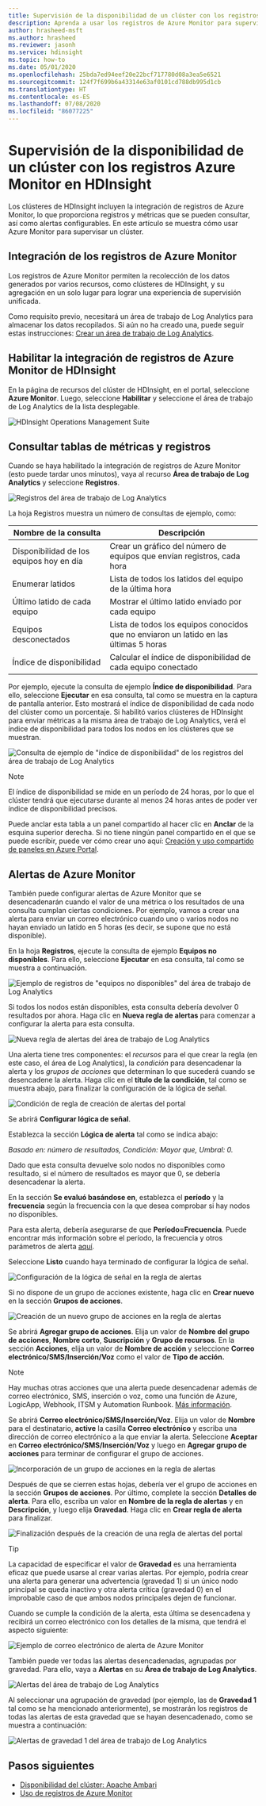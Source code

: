 ```yaml
---
title: Supervisión de la disponibilidad de un clúster con los registros Azure Monitor en HDInsight
description: Aprenda a usar los registros de Azure Monitor para supervisar la disponibilidad y estado de un clúster.
author: hrasheed-msft
ms.author: hrasheed
ms.reviewer: jasonh
ms.service: hdinsight
ms.topic: how-to
ms.date: 05/01/2020
ms.openlocfilehash: 25bda7ed94eef20e22bcf717780d08a3ea5e6521
ms.sourcegitcommit: 124f7f699b6a43314e63af0101cd788db995d1cb
ms.translationtype: HT
ms.contentlocale: es-ES
ms.lasthandoff: 07/08/2020
ms.locfileid: "86077225"
---
```

# <a name="how-to-monitor-cluster-availability-with-azure-monitor-logs-in-hdinsight"></a>Supervisión de la disponibilidad de un clúster con los registros Azure Monitor en HDInsight

Los clústeres de HDInsight incluyen la integración de registros de Azure Monitor, lo que proporciona registros y métricas que se pueden consultar, así como alertas configurables. En este artículo se muestra cómo usar Azure Monitor para supervisar un clúster.

## <a name="azure-monitor-logs-integration"></a>Integración de los registros de Azure Monitor

Los registros de Azure Monitor permiten la recolección de los datos generados por varios recursos, como clústeres de HDInsight, y su agregación en un solo lugar para lograr una experiencia de supervisión unificada.

Como requisito previo, necesitará un área de trabajo de Log Analytics para almacenar los datos recopilados. Si aún no ha creado una, puede seguir estas instrucciones: [Crear un área de trabajo de Log Analytics](https://docs.microsoft.com/azure/azure-monitor/learn/quick-create-workspace).

## <a name="enable-hdinsight-azure-monitor-logs-integration"></a>Habilitar la integración de registros de Azure Monitor de HDInsight

En la página de recursos del clúster de HDInsight, en el portal, seleccione **Azure Monitor**. Luego, seleccione **Habilitar** y seleccione el área de trabajo de Log Analytics de la lista desplegable.

![HDInsight Operations Management Suite](media/cluster-availability-monitor-logs/azure-portal-monitoring.png)

## <a name="query-metrics-and-logs-tables"></a>Consultar tablas de métricas y registros

Cuando se haya habilitado la integración de registros de Azure Monitor (esto puede tardar unos minutos), vaya al recurso **Área de trabajo de Log Analytics** y seleccione **Registros**.

![Registros del área de trabajo de Log Analytics](media/cluster-availability-monitor-logs/hdinsight-portal-logs.png)

La hoja Registros muestra un número de consultas de ejemplo, como:

| Nombre de la consulta                      | Descripción                                                               |
|---------------------------------|---------------------------------------------------------------------------|
| Disponibilidad de los equipos hoy en día    | Crear un gráfico del número de equipos que envían registros, cada hora                     |
| Enumerar latidos                 | Lista de todos los latidos del equipo de la última hora                           |
| Último latido de cada equipo | Mostrar el último latido enviado por cada equipo                             |
| Equipos desconectados           | Lista de todos los equipos conocidos que no enviaron un latido en las últimas 5 horas |
| Índice de disponibilidad               | Calcular el índice de disponibilidad de cada equipo conectado                |

Por ejemplo, ejecute la consulta de ejemplo **Índice de disponibilidad**. Para ello, seleccione **Ejecutar** en esa consulta, tal como se muestra en la captura de pantalla anterior. Esto mostrará el índice de disponibilidad de cada nodo del clúster como un porcentaje. Si habilitó varios clústeres de HDInsight para enviar métricas a la misma área de trabajo de Log Analytics, verá el índice de disponibilidad para todos los nodos en los clústeres que se muestran.

![Consulta de ejemplo de "índice de disponibilidad" de los registros del área de trabajo de Log Analytics](media/cluster-availability-monitor-logs/portal-availability-rate.png)

> [!NOTE]  
> El índice de disponibilidad se mide en un período de 24 horas, por lo que el clúster tendrá que ejecutarse durante al menos 24 horas antes de poder ver índice de disponibilidad precisos.

Puede anclar esta tabla a un panel compartido al hacer clic en **Anclar** de la esquina superior derecha. Si no tiene ningún panel compartido en el que se puede escribir, puede ver cómo crear uno aquí: [Creación y uso compartido de paneles en Azure Portal](https://docs.microsoft.com/azure/azure-portal/azure-portal-dashboards#publish-and-share-a-dashboard).

## <a name="azure-monitor-alerts"></a>Alertas de Azure Monitor

También puede configurar alertas de Azure Monitor que se desencadenarán cuando el valor de una métrica o los resultados de una consulta cumplan ciertas condiciones. Por ejemplo, vamos a crear una alerta para enviar un correo electrónico cuando uno o varios nodos no hayan enviado un latido en 5 horas (es decir, se supone que no está disponible).

En la hoja **Registros**, ejecute la consulta de ejemplo **Equipos no disponibles**. Para ello, seleccione **Ejecutar** en esa consulta, tal como se muestra a continuación.

![Ejemplo de registros de "equipos no disponibles" del área de trabajo de Log Analytics](media/cluster-availability-monitor-logs/portal-unavailable-computers.png)

Si todos los nodos están disponibles, esta consulta debería devolver 0 resultados por ahora. Haga clic en **Nueva regla de alertas** para comenzar a configurar la alerta para esta consulta.

![Nueva regla de alertas del área de trabajo de Log Analytics](media/cluster-availability-monitor-logs/portal-logs-new-alert-rule.png)

Una alerta tiene tres componentes: el *recursos* para el que crear la regla (en este caso, el área de Log Analytics), la *condición* para desencadenar la alerta y los *grupos de acciones*  que determinan lo que sucederá cuando se desencadene la alerta.
Haga clic en el **título de la condición**, tal como se muestra abajo, para finalizar la configuración de la lógica de señal.

![Condición de regla de creación de alertas del portal](media/cluster-availability-monitor-logs/portal-condition-title.png)

Se abrirá **Configurar lógica de señal**.

Establezca la sección **Lógica de alerta** tal como se indica abajo:

*Basado en: número de resultados, Condición: Mayor que, Umbral: 0.*

Dado que esta consulta devuelve solo nodos no disponibles como resultado, si el número de resultados es mayor que 0, se debería desencadenar la alerta.

En la sección **Se evaluó basándose en**, establezca el **período** y la **frecuencia** según la frecuencia con la que desea comprobar si hay nodos no disponibles.

Para esta alerta, debería asegurarse de que **Período=Frecuencia**. Puede encontrar más información sobre el período, la frecuencia y otros parámetros de alerta [aquí](https://docs.microsoft.com/azure/azure-monitor/platform/alerts-unified-log#log-search-alert-rule---definition-and-types).

Seleccione **Listo** cuando haya terminado de configurar la lógica de señal.

![Configuración de la lógica de señal en la regla de alertas](media/cluster-availability-monitor-logs/portal-configure-signal-logic.png)

Si no dispone de un grupo de acciones existente, haga clic en **Crear nuevo** en la sección **Grupos de acciones**.

![Creación de un nuevo grupo de acciones en la regla de alertas](media/cluster-availability-monitor-logs/portal-create-new-action-group.png)

Se abrirá **Agregar grupo de acciones**. Elija un valor de **Nombre del grupo de acciones**, **Nombre corto**, **Suscripción** y **Grupo de recursos**. En la sección **Acciones**, elija un valor de **Nombre de acción** y seleccione **Correo electrónico/SMS/Inserción/Voz** como el valor de **Tipo de acción.**

> [!NOTE]
> Hay muchas otras acciones que una alerta puede desencadenar además de correo electrónico, SMS, inserción o voz, como una función de Azure, LogicApp, Webhook, ITSM y Automation Runbook. [Más información](https://docs.microsoft.com/azure/azure-monitor/platform/action-groups#action-specific-information).

Se abrirá **Correo electrónico/SMS/Inserción/Voz**. Elija un valor de **Nombre** para el destinatario, **active** la casilla **Correo electrónico** y escriba una dirección de correo electrónico a la que enviar la alerta. Seleccione **Aceptar** en **Correo electrónico/SMS/Inserción/Voz** y luego en **Agregar grupo de acciones** para terminar de configurar el grupo de acciones.

![Incorporación de un grupo de acciones en la regla de alertas](media/cluster-availability-monitor-logs/portal-add-action-group.png)

Después de que se cierren estas hojas, debería ver el grupo de acciones en la sección **Grupos de acciones**. Por último, complete la sección **Detalles de alerta**. Para ello, escriba un valor en **Nombre de la regla de alertas** y en **Descripción**, y luego elija **Gravedad**. Haga clic en **Crear regla de alerta** para finalizar.

![Finalización después de la creación de una regla de alertas del portal](media/cluster-availability-monitor-logs/portal-create-alert-rule-finish.png)

> [!TIP]
> La capacidad de especificar el valor de **Gravedad** es una herramienta eficaz que puede usarse al crear varias alertas. Por ejemplo, podría crear una alerta para generar una advertencia (gravedad 1) si un único nodo principal se queda inactivo y otra alerta crítica (gravedad 0) en el improbable caso de que ambos nodos principales dejen de funcionar.

Cuando se cumple la condición de la alerta, esta última se desencadena y recibirá un correo electrónico con los detalles de la misma, que tendrá el aspecto siguiente:

![Ejemplo de correo electrónico de alerta de Azure Monitor](media/cluster-availability-monitor-logs/portal-oms-alert-email.png)

También puede ver todas las alertas desencadenadas, agrupadas por gravedad. Para ello, vaya a **Alertas** en su **Área de trabajo de Log Analytics**.

![Alertas del área de trabajo de Log Analytics](media/cluster-availability-monitor-logs/hdi-portal-oms-alerts.png)

Al seleccionar una agrupación de gravedad (por ejemplo, las de **Gravedad 1** tal como se ha mencionado anteriormente), se mostrarán los registros de todas las alertas de esta gravedad que se hayan desencadenado, como se muestra a continuación:

![Alertas de gravedad 1 del área de trabajo de Log Analytics](media/cluster-availability-monitor-logs/portal-oms-alerts-sev1.png)

## <a name="next-steps"></a>Pasos siguientes

* [Disponibilidad del clúster: Apache Ambari](./hdinsight-cluster-availability.md)
* [Uso de registros de Azure Monitor](hdinsight-hadoop-oms-log-analytics-tutorial.md)
